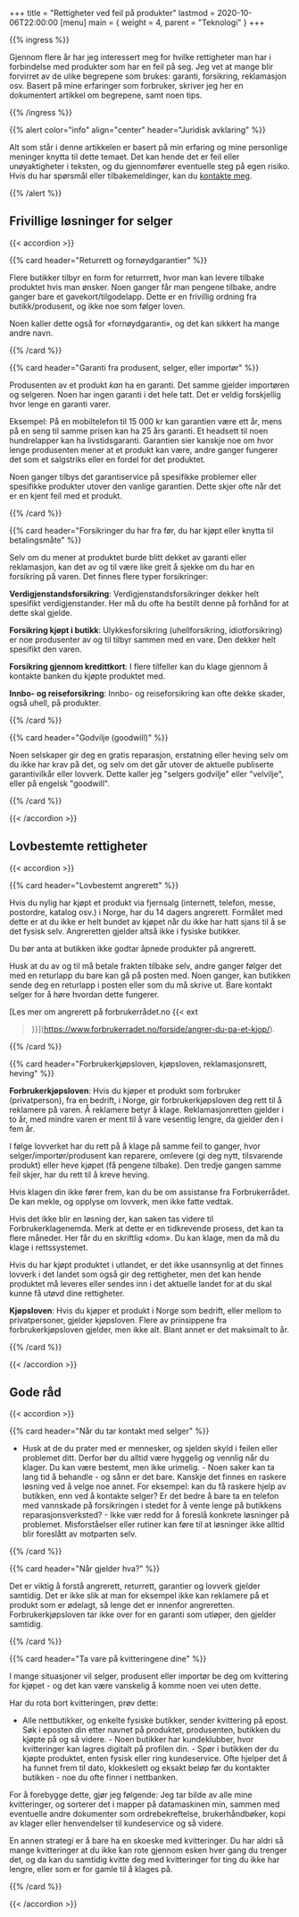 +++ 
title = "Rettigheter ved feil på produkter"
lastmod = 2020-10-06T22:00:00
[menu]
main = { weight = 4, parent = "Teknologi" }
+++

<!-- markdownlint-disable MD033 -->

{{% ingress %}}

Gjennom flere år har jeg interessert meg for hvilke rettigheter man har i forbindelse med produkter
som har en feil på seg. Jeg vet at mange blir forvirret av de ulike begrepene som brukes: garanti,
forsikring, reklamasjon osv. Basert på mine erfaringer som forbruker, skriver jeg her en
dokumentert artikkel om begrepene, samt noen tips.

{{% /ingress %}}

{{% alert color="info" align="center" header="Juridisk avklaring"
%}}

Alt som står i denne artikkelen er basert på min erfaring og mine personlige meninger knytta til
dette temaet. Det kan hende det er feil eller unøyaktigheter i teksten, og du gjennomfører
eventuelle steg på egen risiko. Hvis du har spørsmål eller tilbakemeldinger, kan du <a
href="../kontaktinfo" class="alert-link">kontakte meg</a>.

{{% /alert %}}

## Frivillige løsninger for selger

{{< accordion >}}

{{% card header="Returrett og fornøydgarantier" %}}

Flere butikker tilbyr en form for returrrett, hvor man kan levere tilbake produktet hvis man
ønsker. Noen ganger får man pengene tilbake, andre ganger bare et gavekort/tilgodelapp. Dette er en
frivillig ordning fra butikk/produsent, og ikke noe som følger loven.

Noen kaller dette også for «fornøydgaranti», og det kan sikkert ha mange andre navn.

{{% /card %}}

{{% card header="Garanti fra produsent, selger, eller importør" %}}

Produsenten av et produkt *kan* ha en garanti. Det samme gjelder importøren og selgeren. Noen har
ingen garanti i det hele tatt. Det er veldig forskjellig hvor lenge en garanti varer.

Eksempel: På en mobiltelefon til 15 000 kr kan garantien være ett år, mens på en seng til samme
prisen kan ha 25 års garanti. Et headsett til noen hundrelapper kan ha livstidsgaranti. Garantien
sier kanskje noe om hvor lenge produsenten mener at et produkt kan være, andre ganger fungerer det
som et salgstriks eller en fordel for det produktet.

Noen ganger tilbys det garantiservice på spesifikke problemer eller spesifikke produkter utover den
vanlige garantien. Dette skjer ofte når det er en kjent feil med et produkt.

{{% /card %}}

{{% card header="Forsikringer du har fra før, du har kjøpt eller knytta til betalingsmåte" %}}

Selv om du mener at produktet burde blitt dekket av garanti eller reklamasjon, kan det av og til
være like greit å sjekke om du har en forsikring på varen. Det finnes flere typer forsikringer:

**Verdigjenstandsforsikring**: Verdigjenstandsforsikringer dekker helt spesifikt verdigjenstander.
Her må du ofte ha bestilt denne på forhånd for at dette skal gjelde.

**Forsikring kjøpt i butikk**: Ulykkesforsikring (uhellforsikring, idiotforsikring) er noe
produsenter av og til tilbyr sammen med en vare. Den dekker helt spesifikt den varen.

**Forsikring gjennom kredittkort**: I flere tilfeller kan du klage gjennom å kontakte banken du
kjøpte produktet med.

**Innbo- og reiseforsikring**: Innbo- og reiseforsikring kan ofte dekke skader, også uhell, på
produkter.

{{% /card %}}

{{% card header="Godvilje (goodwill)" %}}

Noen selskaper gir deg en gratis reparasjon, erstatning eller heving selv om du ikke har krav på
det, og selv om det går utover de aktuelle publiserte garantivilkår eller lovverk. Dette kaller jeg
"selgers godvilje" eller "velvilje", eller på engelsk "goodwill".

{{% /card %}}

{{< /accordion >}}

## Lovbestemte rettigheter

{{< accordion >}}

{{% card header="Lovbestemt angrerett" %}}

Hvis du nylig har kjøpt et produkt via fjernsalg (internett, telefon, messe, postordre, katalog
osv.) i Norge, har du 14 dagers angrerett. Formålet med dette er at du ikke er helt bundet av
kjøpet når du ikke har hatt sjans til å se det fysisk selv. Angreretten gjelder altså ikke i
fysiske butikker.

Du bør anta at butikken ikke godtar åpnede produkter på angrerett.

Husk at du av og til må betale frakten tilbake selv, andre ganger følger det med en returlapp du
bare kan gå på posten med. Noen ganger, kan butikken sende deg en returlapp i posten eller som du
må skrive ut. Bare kontakt selger for å høre hvordan dette fungerer.

[Les mer om angrerett på forbrukerrådet.no {{< ext
>}}](<https://www.forbrukerradet.no/forside/angrer-du-pa-et-kjop/>).

{{% /card %}}

{{% card header="Forbrukerkjøpsloven, kjøpsloven, reklamasjonsrett, heving" %}}

**Forbrukerkjøpsloven**: Hvis du kjøper et produkt som forbruker (privatperson), fra en bedrift, i
Norge, gir forbrukerkjøpsloven deg rett til å reklamere på varen. Å reklamere betyr å klage.
Reklamasjonretten gjelder i to år, med mindre varen er ment til å vare vesentlig lengre, da gjelder
den i fem år.

I følge lovverket har du rett på å klage på samme feil to ganger, hvor selger/importør/produsent
kan reparere, omlevere (gi deg nytt, tilsvarende produkt) eller heve kjøpet (få pengene tilbake).
Den tredje gangen samme feil skjer, har du rett til å kreve heving.

Hvis klagen din ikke fører frem, kan du be om assistanse fra Forbrukerrådet. De kan mekle, og
opplyse om lovverk, men ikke fatte vedtak.

Hvis det ikke blir en løsning der, kan saken tas videre til Forbrukerklagenemda. Merk at dette er
en tidkrevende prosess, det kan ta flere måneder. Her får du en skriftlig «dom». Du kan klage, men
da må du klage i rettssystemet.

Hvis du har kjøpt produktet i utlandet, er det ikke usannsynlig at det finnes lovverk i det landet
som også gir deg rettigheter, men det kan hende produktet må leveres eller sendes inn i det
aktuelle landet for at du skal kunne få utøvd dine rettigheter.

**Kjøpsloven**: Hvis du kjøper et produkt i Norge som bedrift, eller mellom to privatpersoner,
gjelder kjøpsloven. Flere av prinsippene fra forbrukerkjøpsloven gjelder, men ikke alt. Blant annet
er det maksimalt to år.

{{% /card %}}

{{< /accordion >}}

## Gode råd

{{< accordion >}}

{{% card header="Når du tar kontakt med selger" %}}

- Husk at de du prater med er mennesker, og sjelden skyld i feilen eller problemet ditt. Derfor bør
du alltid være hyggelig og vennlig når du klager. Du kan være bestemt, men ikke urimelig. - Noen
saker kan ta lang tid å behandle - og sånn er det bare. Kanskje det finnes en raskere løsning ved å
velge noe annet. For eksempel: kan du få raskere hjelp av butikken, enn ved å kontakte selger? Er
det bedre å bare ta en telefon med vannskade på forsikringen i stedet for å vente lenge på
butikkens reparasjonsverksted? - Ikke vær redd for å foreslå konkrete løsninger på problemet.
Misforståelser eller rutiner kan føre til at løsninger ikke alltid blir foreslått av motparten
selv.

{{% /card %}}

{{% card header="Når gjelder hva?" %}}

Det er viktig å forstå angrerett, returrett, garantier og lovverk gjelder samtidig. Det er ikke
slik at man for eksempel ikke kan reklamere på et produkt som er ødelagt, så lenge det er innenfor
angreretten. Forbrukerkjøpsloven tar ikke over for en garanti som utløper, den gjelder samtidig.

{{% /card %}}

{{% card header="Ta vare på kvitteringene dine" %}}

I mange situasjoner vil selger, produsent eller importør be deg om kvittering for kjøpet - og det
kan være vanskelig å komme noen vei uten dette.

Har du rota bort kvitteringen, prøv dette:

- Alle nettbutikker, og enkelte fysiske butikker, sender kvittering på epost. Søk i eposten din
etter navnet på produktet, produsenten, butikken du kjøpte på og så videre. - Noen butikker har
kundeklubber, hvor kvitteringer kan lagres digitalt på profilen din. - Spør i butikken der du
kjøpte produktet, enten fysisk eller ring kundeservice. Ofte hjelper det å ha funnet frem til dato,
klokkeslett og eksakt beløp før du kontakter butikken - noe du ofte finner i nettbanken.

For å forebygge dette, gjør jeg følgende: Jeg tar bilde av alle mine kvitteringer, og sorterer det
i mapper på datamaskinen min, sammen med eventuelle andre dokumenter som ordrebekreftelse,
brukerhåndbøker, kopi av klager eller henvendelser til kundeservice og så videre.

En annen strategi er å bare ha en skoeske med kvitteringer. Du har aldri så mange kvitteringer at
du ikke kan rote gjennom esken hver gang du trenger det, og da kan du samtidig kvitte deg med
kvitteringer for ting du ikke har lengre, eller som er for gamle til å klages på.

{{% /card %}}

{{< /accordion >}}
